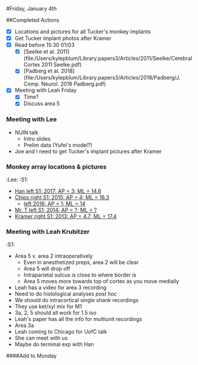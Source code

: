 #Friday, January 4th

##Completed Actions
- [X] Locations and pictures for all Tucker's monkey implants
- [X] Get Tucker implant photos after Kramer
- [X] Read before 15:30 01/03
  - [X] [Seelke et al. 2011](file:/Users/kylepblum/Library.papers3/Articles/2011/Seelke/Cerebral Cortex 2011 Seelke.pdf)
  - [X] [Padberg et al. 2018](file:/Users/kylepblum/Library.papers3/Articles/2018/Padberg/J. Comp. Neurol. 2018 Padberg.pdf)
- [X] Meeting with Leah Friday
  - [X] Time?
  - [X] Discuss area 5

### Meeting with Lee
- NUIN talk
  - Intro slides
  - Prelim data (Yufei's model?)
- Joe and I need to get Tucker's implant pictures after Kramer

### Monkey array locations & pictures
:Lee: :S1: 
- [Han left S1: 2017: AP = 3; ML = 14.6](file:/Users/kylepblum/LimbLab/Projects/Area5/implantPhotos/Han_left_S1_implants.jpg)
- [Chips right S1: 2015: AP = 4; ML = 16.3](file:/Users/kylepblum/LimbLab/Projects/Area5/implantPhotos/Chips_right_S1_implant.jpg)
  - [left 2016: AP = 1; ML = 14](file:/Users/kylepblum/LimbLab/Projects/Area5/implantPhotos/Chips_left_S1_implant.jpg)
- [Mr. T left S1: 2014: AP = ?; ML = ?](file:/Users/kylepblum/LimbLab/Projects/Area5/implantPhotos/MrTeeny_left_S1_implant.jpg) 
- [Kramer right S1: 2013:  AP = 4.7; ML = 17.4](file:/Users/kylepblum/LimbLab/Projects/Area5/implantPhotos/Kramer_right_S1_implant.JPG)

### Meeting with Leah Krubitzer
:S1:
- Area 5 v. area 2 intraoperatively
  - Even in anesthetized preps, area 2 will be clear
  - Area 5 will drop off
  - Intraparietal sulcus  is close to where border is
  - Area 5 moves more towards top of cortex as you move medially
- Leah has a video for area 3 recording
- Need to do histological analyses _post hoc_ 
- We should do intracortical single shank recordings
- They use ket/xyl mix for M1
- 3a, 2, 5 should all work for 1.5 iso
- Leah's paper has all the info for multiunit recordings
- Area 3a
 - Leah coming to Chicago for UofC talk 
 - She can meet with us
 - Maybe do terminal exp with Han

####Add to Monday

